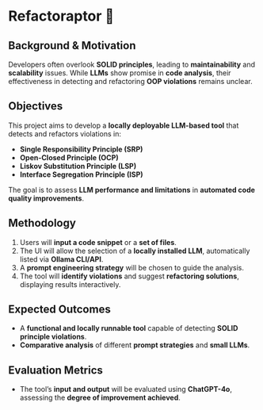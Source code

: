 # Refactoraptor 🦖

## Background & Motivation
Developers often overlook **SOLID principles**, leading to **maintainability** and **scalability** issues. While **LLMs** show promise in **code analysis**, their effectiveness in detecting and refactoring **OOP violations** remains unclear.

## Objectives
This project aims to develop a **locally deployable LLM-based tool** that detects and refactors violations in:

- **Single Responsibility Principle (SRP)**
- **Open-Closed Principle (OCP)**
- **Liskov Substitution Principle (LSP)**
- **Interface Segregation Principle (ISP)**

The goal is to assess **LLM performance and limitations** in **automated code quality improvements**.

## Methodology
1. Users will **input a code snippet** or a **set of files**.
2. The UI will allow the selection of a **locally installed LLM**, automatically listed via **Ollama CLI/API**.
3. A **prompt engineering strategy** will be chosen to guide the analysis.
4. The tool will **identify violations** and suggest **refactoring solutions**, displaying results interactively.

## Expected Outcomes
- A **functional and locally runnable tool** capable of detecting **SOLID principle violations**.
- **Comparative analysis** of different **prompt strategies** and **small LLMs**.

## Evaluation Metrics
- The tool’s **input and output** will be evaluated using **ChatGPT-4o**, assessing the **degree of improvement achieved**.
